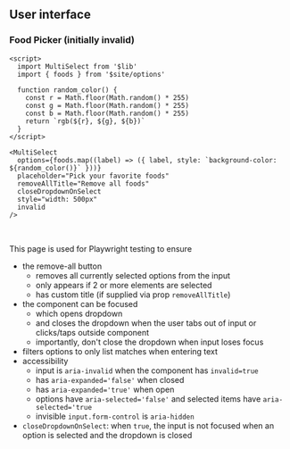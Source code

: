 ## User interface

### Food Picker (initially invalid)

```svelte example id="foods"
<script>
  import MultiSelect from '$lib'
  import { foods } from '$site/options'

  function random_color() {
    const r = Math.floor(Math.random() * 255)
    const g = Math.floor(Math.random() * 255)
    const b = Math.floor(Math.random() * 255)
    return `rgb(${r}, ${g}, ${b})`
  }
</script>

<MultiSelect
  options={foods.map((label) => ({ label, style: `background-color: ${random_color()}` }))}
  placeholder="Pick your favorite foods"
  removeAllTitle="Remove all foods"
  closeDropdownOnSelect
  style="width: 500px"
  invalid
/>
```

<br />

This page is used for Playwright testing to ensure

- the remove-all button
  - removes all currently selected options from the input
  - only appears if 2 or more elements are selected
  - has custom title (if supplied via prop `removeAllTitle`)
- the component can be focused
  - which opens dropdown
  - and closes the dropdown when the user tabs out of input or clicks/taps outside component
  - importantly, don't close the dropdown when input loses focus
- filters options to only list matches when entering text
- accessibility
  - input is `aria-invalid` when the component has `invalid=true`
  - has `aria-expanded='false'` when closed
  - has `aria-expanded='true'` when open
  - options have `aria-selected='false'` and selected items have `aria-selected='true`
  - invisible `input.form-control` is `aria-hidden`
- `closeDropdownOnSelect`: when `true`, the input is not focused when an option is selected and the dropdown is closed

<!-- TODO figure out why Playwright test 'loops through the dropdown list with arrow keys making...'
depends on `html { scroll-behavior: smooth; }` -->
<style>
  :global(html) {
    scroll-behavior: smooth;
  }
</style>
